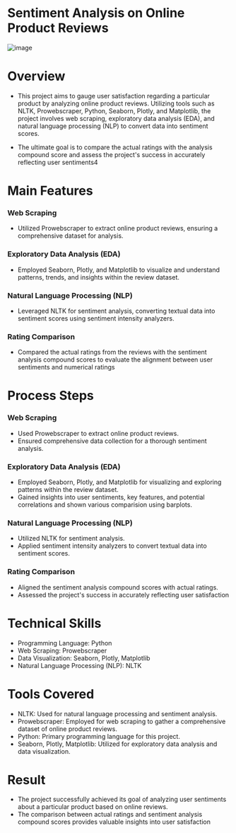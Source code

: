 # Sentiment Analysis on Online Product Reviews

![image](https://github.com/praveendecode/Product_Sentiment_Analysis/assets/95226524/c68fb88a-8aef-4707-a10a-3a1159b70d66)


# Overview

 - This project aims to gauge user satisfaction regarding a particular product by analyzing online product reviews. Utilizing tools such as NLTK, Prowebscraper, Python, Seaborn, Plotly, and Matplotlib, the project involves web scraping, exploratory data analysis (EDA), and natural language processing (NLP) to convert data into sentiment scores.
 
 - The ultimate goal is to compare the actual ratings with the analysis compound score and assess the project's success in accurately reflecting user sentiments4

    
# Main Features

 ### Web Scraping
 
  - Utilized Prowebscraper to extract online product reviews, ensuring a comprehensive dataset for analysis.

 ### Exploratory Data Analysis (EDA)

  - Employed Seaborn, Plotly, and Matplotlib to visualize and understand patterns, trends, and insights within the review dataset.

 ### Natural Language Processing (NLP) 
 
  - Leveraged NLTK for sentiment analysis, converting textual data into sentiment scores using sentiment intensity analyzers.

### Rating Comparison 

  - Compared the actual ratings from the reviews with the sentiment analysis compound scores to evaluate the alignment between user sentiments and numerical ratings

# Process Steps

   ### Web Scraping

  - Used Prowebscraper to extract online product reviews.
  - Ensured comprehensive data collection for a thorough sentiment analysis.

   ### Exploratory Data Analysis (EDA) 
   
   - Employed Seaborn, Plotly, and Matplotlib for visualizing and exploring patterns within the review dataset.
   - Gained insights into user sentiments, key features, and potential correlations and shown various comparision using barplots.

   ### Natural Language Processing (NLP)
  
   - Utilized NLTK for sentiment analysis.
   - Applied sentiment intensity analyzers to convert textual data into sentiment scores.
     
  ### Rating Comparison
  
   - Aligned the sentiment analysis compound scores with actual ratings.
   - Assessed the project's success in accurately reflecting user satisfaction

  # Technical Skills

  - Programming Language: Python
  - Web Scraping: Prowebscraper
  - Data Visualization: Seaborn, Plotly, Matplotlib
  - Natural Language Processing (NLP): NLTK

  # Tools Covered

  - NLTK: Used for natural language processing and sentiment analysis.
  - Prowebscraper: Employed for web scraping to gather a comprehensive dataset of online product reviews.
  - Python: Primary programming language for this project.
  - Seaborn, Plotly, Matplotlib: Utilized for exploratory data analysis and data visualization.

  # Result
   - The project successfully achieved its goal of analyzing user sentiments about a particular product based on online reviews.
   - The comparison between actual ratings and sentiment analysis compound scores provides valuable insights into user satisfaction
     


    
